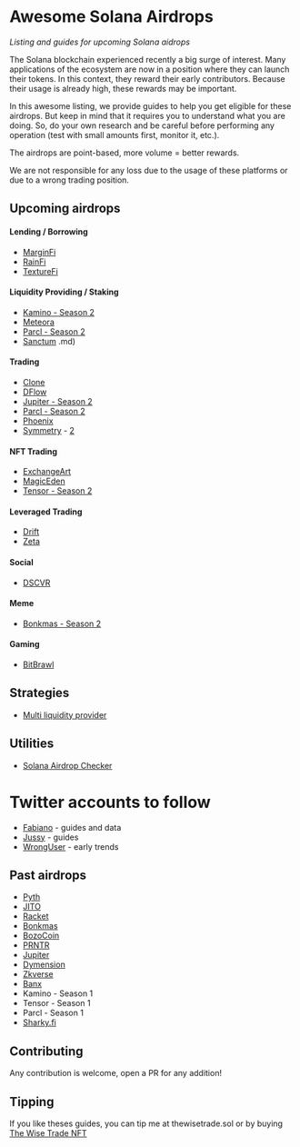 # Awesome Solana Airdrops

*Listing and guides for upcoming Solana aidrops*

The Solana blockchain experienced recently a big surge of interest. Many applications of the ecosystem
are now in a position where they can launch their tokens. In this context, they reward their early contributors.
Because their usage is already high, these rewards may be important.

In this awesome listing, we provide guides to help you get eligible for these airdrops. But keep in mind that
it requires you to understand what you are doing. So, do your own research and be careful before performing
any operation (test with small amounts first, monitor it, etc.).

The airdrops are point-based, more volume = better rewards.

We are not responsible for any loss due to the usage of these platforms or due to a wrong trading position.


## Upcoming airdrops

#### Lending / Borrowing

* [MarginFi](https://github.com/defilogist/awesome-solana-airdrops/blob/main/guides/marginfi.md)
* [RainFi](https://github.com/defilogist/awesome-solana-airdrops/blob/main/guides/rainfi.md)
* [TextureFi](https://twitter.com/texture_fi)

#### Liquidity Providing / Staking

* [Kamino - Season 2](https://github.com/defilogist/awesome-solana-airdrops/blob/main/guides/kamino.md)
* [Meteora](https://github.com/defilogist/awesome-solana-airdrops/blob/main/guides/meteora.md)
* [Parcl - Season 2](https://github.com/defilogist/awesome-solana-airdrops/blob/main/guides/parcl.md)
* [Sanctum](https://github.com/defilogist/awesome-solana-airdrops/blob/main/guides/sanctum)
  .md)

#### Trading

* [Clone](https://github.com/defilogist/awesome-solana-airdrops/blob/main/guides/clone.md)
* [DFlow](https://github.com/defilogist/awesome-solana-airdrops/blob/main/guides/dflow.md)
* [Jupiter - Season 2](https://github.com/defilogist/awesome-solana-airdrops/blob/main/guides/jupiter2.md)
* [Parcl - Season 2](https://github.com/defilogist/awesome-solana-airdrops/blob/main/guides/parcl.md)
* [Phoenix](https://github.com/defilogist/awesome-solana-airdrops/blob/main/guides/phoenix.md)
* [Symmetry](https://app.symmetry.fi/leaderboard) - [2](https://twitter.com/0domart/status/1767182647208350028)

#### NFT Trading

* [ExchangeArt](https://github.com/defilogist/awesome-solana-airdrops/blob/main/guides/exchangeart.md)
* [MagicEden](https://github.com/defilogist/awesome-solana-airdrops/blob/main/guides/magiceden.md)
* [Tensor - Season 2](https://github.com/defilogist/awesome-solana-airdrops/blob/main/guides/tensor.md)
  
#### Leveraged Trading

* [Drift](https://github.com/defilogist/awesome-solana-airdrops/blob/main/guides/drift.md)
* [Zeta](https://github.com/defilogist/awesome-solana-airdrops/blob/main/guides/zeta.md)

#### Social

* [DSCVR](https://dscvr.one/)

#### Meme

* [Bonkmas - Season 2](https://github.com/defilogist/awesome-solana-airdrops/blob/main/guides/bonkmas2.md)

#### Gaming

* [BitBrawl](https://airdrop.bitbrawl.io/)


## Strategies

* [Multi liquidity provider](https://github.com/defilogist/awesome-solana-airdrops/blob/main/guides/multi-liquidity-provider.md)

## Utilities

* [Solana Airdrop Checker](https://solana-airdrop-checker.solworks.dev/)

# Twitter accounts to follow

* [Fabiano](https://twitter.com/FabianoSolana) - guides and data
* [Jussy](https://twitter.com/jussy_world) - guides
* [WrongUser](https://twitter.com/wronguser000) - early trends

## Past airdrops

* [Pyth](https://pyth.network/)
* [JITO](https://www.jito.wtf/)
* [Racket](https://racket.wtf/)
* [Bonkmas](https://bonkmas.com/)
* [BozoCoin](https://bozocoin.app/)
* [PRNTR](https://twitter.com/printonsol/status/1742681941332079092)
* [Jupiter](https://github.com/defilogist/awesome-solana-airdrops/blob/main/guides/jupiter.md)
* [Dymension](https://twitter.com/dymension/status/1742185621299265738)
* [Zkverse](https://rewards.zkverse.gg/)
* [Banx](https://github.com/defilogist/awesome-solana-airdrops/blob/main/guides/banx.md)
* Kamino - Season 1
* Tensor - Season 1
* Parcl - Season 1
* [Sharky.fi](https://twitter.com/SharkyFi/status/1757088923098984894)
  
## Contributing

Any contribution is welcome, open a PR for any addition!

## Tipping

If you like theses guides, you can tip me at thewisetrade.sol or by buying [The Wise Trade NFT](https://exchange.art/editions/9rukfGYfTxpmiRFrGvhSSCASsqhgsWGundBHNQB2vKPy)
